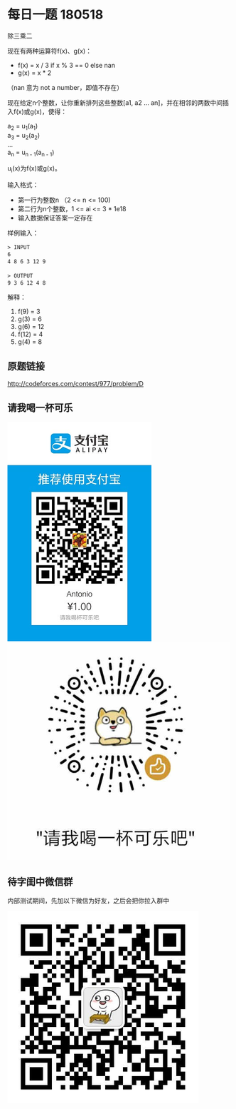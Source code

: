 # 每日一题 180518

除三乘二

现在有两种运算符f(x)、g(x)：

* f(x) = x / 3 if x % 3 == 0 else nan
* g(x) = x * 2

（nan 意为 not a number，即值不存在）

现在给定n个整数，让你重新排列这些整数[a1, a2 ... an]，并在相邻的两数中间插入f(x)或g(x)，使得：

a<sub>2</sub> = u<sub>1</sub>(a<sub>1</sub>)     
a<sub>3</sub> = u<sub>2</sub>(a<sub>2</sub>)    
...     
a<sub>n</sub> = u<sub>n - 1</sub>(a<sub>n - 1</sub>)    

u<sub>i</sub>(x)为f(x)或g(x)。

输入格式：

* 第一行为整数n （2 <= n <= 100)
* 第二行为n个整数，1 <= ai <= 3 * 1e18
* 输入数据保证答案一定存在

样例输入：

```
> INPUT
6
4 8 6 3 12 9

> OUTPUT
9 3 6 12 4 8 
```

解释：

1. f(9) = 3
2. g(3) = 6
3. g(6) = 12
4. f(12) = 4
5. g(4) = 8


## 原题链接

http://codeforces.com/contest/977/problem/D

## 请我喝一杯可乐

![](https://raw.githubusercontent.com/Inapt19/Resource/master/bonus_QR.jpg)
![](https://raw.githubusercontent.com/Inapt19/Resource/master/wechat_bonus_qr.jpg)

## 待字闺中微信群

内部测试期间，先加以下微信为好友，之后会把你拉入群中

![](https://raw.githubusercontent.com/Inapt19/Resource/master/wechat_QR.jpg)

